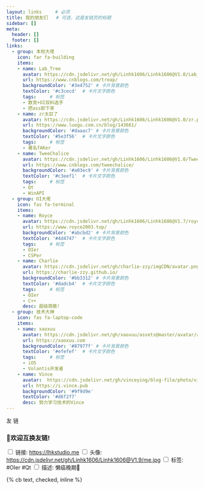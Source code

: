 ```yaml
---
layout: links     # 必须
title: 我的朋友们   # 可选，这是友链页的标题
sidebar: []
meta:
  header: []
  footer: []
links:
  - group: 本校大佬
    icon: far fa-building
    items:
    - name: Lab_Tree
      avatar: https://cdn.jsdelivr.net/gh/Linhk1606/Linhk1606@V1.0/Lab_Tree.png
      url: https://www.cnblogs.com/treap/
      backgroundColor: '#3e4752' # 卡片背景颜色
      textColor: '#c3cecd'  # 卡片文字颜色
      tags:     # 标签
      - 数竞+OI双料选手
      - 把ass卸下来
    - name: zr太巨了
      avatar: https://cdn.jsdelivr.net/gh/Linhk1606/Linhk1606@V1.0/zr.png
      url: https://www.luogu.com.cn/blog/143661/
      backgroundColor: '#daaac7' # 卡片背景颜色
      textColor: '#5e3f56'  # 卡片文字颜色
      tags:     # 标签
      - 著名fAKer
    - name: TweeChalice
      avatar: https://cdn.jsdelivr.net/gh/Linhk1606/Linhk1606@V1.0/TweeChalice.png
      url: https://www.cnblogs.com/tweechalice/
      backgroundColor: '#a03ec9' # 卡片背景颜色
      textColor: '#c3eef1'  # 卡片文字颜色
      tags:     # 标签
      - Qt
      - WinAPI
  - group: OI大佬
    icon: fas fa-terminal
    items:
    - name: Royce
      avatar: https://cdn.jsdelivr.net/gh/Linhk1606/Linhk1606@V1.7/royce.jpg
      url: https://www.royce2003.top/
      backgroundColor: '#abcbd2' # 卡片背景颜色
      textColor: '#4d4747'  # 卡片文字颜色
      tags:     # 标签
      - OIer
      - CSPer
    - name: Charlie
      avatar: https://cdn.jsdelivr.net/gh/charlie-zzy/imgCDN/avatar.png
      url: https://charlie-zzy.github.io/
      backgroundColor: '#bb3312' # 卡片背景颜色
      textColor: '#dadcb4'  # 卡片文字颜色
      tags:     # 标签
      - OIer
      - C++
      desc: 超级蒟蒻!
  - group: 技术大神
    icon: fas fa-laptop-code
    items:
    - name: xaoxuu
      avatar: https://cdn.jsdelivr.net/gh/xaoxuu/assets@master/avatar/avatar.png
      url: https://xaoxuu.com
      backgroundColor: '#87977f' # 卡片背景颜色
      textColor: '#efefef'  # 卡片文字颜色
      tags:     # 标签
      - iOS
      - Volantis开发者
    - name: Vince
      avatar:  https://cdn.jsdelivr.net/gh/vinceying/blog-file/photo/vince_logo.jpg
      url: https://i.vince.pub
      backgroundColor: '#9f9d9e'
      textColor: '#d6f2f7'
      desc: 努力学习技术的Vince
---
```


<p center large>友 链</p>

<!-- more -->


### 🔗欢迎互换友链!

<input type="checkbox" class="red indeterminate"></input> 链接: https://lhkstudio.me
<input type="checkbox" class="red indeterminate"></input> 头像: https://cdn.jsdelivr.net/gh/Linhk1606/Linhk1606@V1.9/me.jpg
<input type="checkbox" class="red indeterminate"></input> 标签: <blue>#OIer</blue> <blue>#Qt</blue>
<input type="checkbox" class="red indeterminate"></input> 描述: 懒癌晚期🤣

{% cb text, checked, inline %}
